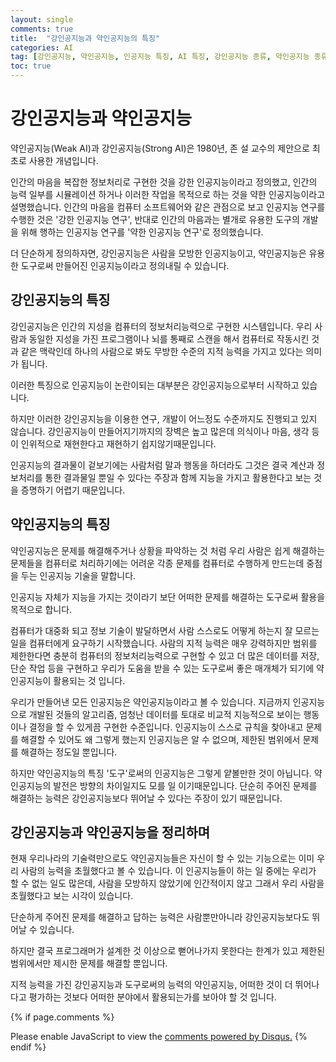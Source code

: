 ```yaml
---
layout: single
comments: true
title:  "강인공지능과 약인공지능의 특징"
categories: AI
tag: [강인공지능, 약인공지능, 인공지능 특징, AI 특징, 강인공지능 종류, 약인공지능 종류]
toc: true
---
```




# 강인공지능과 약인공지능

약인공지능(Weak AI)과 강인공지능(Strong AI)은 1980년, 존 설 교수의 제안으로 최초로 사용한 개념입니다.

인간의 마음을 복잡한 정보처리로 구현한 것을 강한 인공지능이라고 정의했고, 인간의 능력 일부를 시뮬레이션 하거나 이러한 작업을 목적으로 하는 것을 약한 인공지능이라고 설명했습니다. 인간의 마음을 컴퓨터 소프트웨어와 같은 관점으로 보고 인공지능 연구를 수행한 것은 '강한 인공지능 연구', 반대로 인간의 마음과는 별개로 유용한 도구의 개발을 위해 행하는 인공지능 연구를 '약한 인공지능 연구'로 정의했습니다.

더 단순하게 정의하자면, 강인공지능은 사람을 모방한 인공지능이고, 약인공지능은 유용한 도구로써 만들어진 인공지능이라고 정의내릴 수 있습니다.


## 강인공지능의 특징

강인공지능은 인간의 지성을 컴퓨터의 정보처리능력으로 구현한 시스템입니다. 우리 사람과 동일한 지성을 가진 프로그램이나 뇌를 통째로 스캔을 해서 컴퓨터로 작동시킨 것과 같은 맥락인데 하나의 사람으로 봐도 무방한 수준의 지적 능력을 가지고 있다는 의미가 됩니다.

이러한 특징으로 인공지능이 논란이되는 대부분은 강인공지능으로부터 시작하고 있습니다.

하지만 이러한 강인공지능을 이용한 연구, 개발이 어느정도 수준까지도 진행되고 있지 않습니다. 강인공지능이 만들어지기까지의 장벽은 높고 많은데 의식이나 마음, 생각 등이 인위적으로 재현한다고 재현하기 쉽지않기때문입니다.

인공지능의 결과물이 겉보기에는 사람처럼 말과 행동을 하더라도 그것은 결국 계산과 정보처리를 통한 결과물일 뿐일 수 있다는 주장과 함께 지능을 가지고 활용한다고 보는 것을 증명하기 어렵기 때문입니다.


## 약인공지능의 특징

약인공지능은 문제를 해결해주거나 상황을 파악하는 것 처럼 우리 사람은 쉽게 해결하는 문제들을 컴퓨터로 처리하기에는 어려운 각종 문제를 컴퓨터로 수행하게 만드는데 중점을 두는 인공지능 기술을 말합니다.

인공지능 자체가 지능을 가지는 것이라기 보단 어떠한 문제를 해결하는 도구로써 활용을 목적으로 합니다.

컴퓨터가 대중화 되고 정보 기술이 발달하면서 사람 스스로도 어떻게 하는지 잘 모르는 일을 컴퓨터에게 요구하기 시작했습니다. 사람의 지적 능력은 매우 강력하지만 범위를 제한한다면 충분히 컴퓨터의 정보처리능력으로 구현할 수 있고 더 많은 데이터를 저장, 단순 작업 등을 구현하고 우리가 도움을 받을 수 있는 도구로써 좋은 매개체가 되기에 약인공지능이 활용되는 것 입니다.

우리가 만들어낸 모든 인공지능은 약인공지능이라고 볼 수 있습니다. 지금까지 인공지능으로 개발된 것들의 알고리즘, 엄청난 데이터를 토대로 비교적 지능적으로 보이는 행동이나 결정을 할 수 있게끔 구현한 수준입니다. 인공지능이 스스로 규칙을 찾아내고 문제를 해결할 수 있어도 왜 그렇게 했는지 인공지능은 알 수 없으며, 제한된 범위에서 문제를 해결하는 정도일 뿐입니다.

하지만 약인공지능의 특징 '도구'로써의 인공지능은 그렇게 얕볼만한 것이 아닙니다. 약인공지능의 발전은 방향의 차이일지도 모를 일 이기때문입니다. 단순히 주어진 문제를 해결하는 능력은 강인공지능보다 뛰어날 수 있다는 주장이 있기 때문입니다.


## 강인공지능과 약인공지능을 정리하며

현재 우리나라의 기술력만으로도 약인공지능들은 자신이 할 수 있는 기능으로는 이미 우리 사람의 능력을 초월했다고 볼 수 있습니다. 이 인공지능들이 하는 일 중에는 우리가 할 수 없는 일도 많은데, 사람을 모방하지 않았기에 인간적이지 않고 그래서 우리 사람을 초월했다고 보는 시각이 있습니다.

단순하게 주어진 문제를 해결하고 답하는 능력은 사람뿐만아니라 강인공지능보다도 뛰어날 수 있습니다.

하지만 결국 프로그래머가 설계한 것 이상으로 뻗어나가지 못한다는 한계가 있고 제한된 범위에서만 제시한 문제를 해결할 뿐입니다.

지적 능력을 가진 강인공지능과 도구로써의 능력의 약인공지능, 어떠한 것이 더 뛰어나다고 평가하는 것보다 어떠한 분야에서 활용되는가를 보아야 할 것 입니다.



{% if page.comments %}
<div id="disqus_thread"></div>
<script>
    /**
    *  RECOMMENDED CONFIGURATION VARIABLES: EDIT AND UNCOMMENT THE SECTION BELOW TO INSERT DYNAMIC VALUES FROM YOUR PLATFORM OR CMS.
    *  LEARN WHY DEFINING THESE VARIABLES IS IMPORTANT: https://disqus.com/admin/universalcode/#configuration-variables    */
    
    var disqus_config = function () {
    this.page.url = "{{ page.url | absolute_url }};";  // Replace PAGE_URL with your page's canonical URL variable
    this.page.identifier = "{{ page.id }}";; // Replace PAGE_IDENTIFIER with your page's unique identifier variable
    };
    
    (function() { // DON'T EDIT BELOW THIS LINE
    var d = document, s = d.createElement('script');
    s.src = 'https://alphafaceblog.disqus.com/embed.js';
    s.setAttribute('data-timestamp', +new Date());
    (d.head || d.body).appendChild(s);
    })();
</script>
<noscript>Please enable JavaScript to view the <a href="https://disqus.com/?ref_noscript">comments powered by Disqus.</a></noscript>
{% endif %}